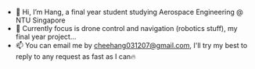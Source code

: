 - 👋 Hi, I’m Hang, a final year student studying Aerospace Engineering @ NTU Singapore
- 🌱 Currently focus is drone control and navigation (robotics stuff), my final year project...
- 📫 You can email me by cheehang031207@gmail.com, I'll try my best to reply to any request as fast as I can🔥

<!---
Hang031207/Hang031207 is a ✨ special ✨ repository because its `README.md` (this file) appears on your GitHub profile.
You can click the Preview link to take a look at your changes.
--->
